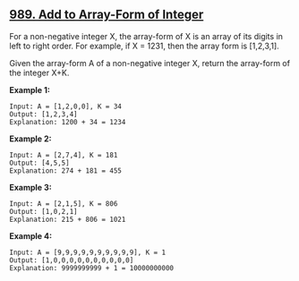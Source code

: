 ## [989. Add to Array-Form of Integer](https://leetcode.com/problems/add-to-array-form-of-integer/)

For a non-negative integer X, the array-form of X is an array of its digits in left to right order. For example, if X = 1231, then the array form is [1,2,3,1].

Given the array-form A of a non-negative integer X, return the array-form of the integer X+K.

**Example 1:**

```
Input: A = [1,2,0,0], K = 34
Output: [1,2,3,4]
Explanation: 1200 + 34 = 1234
```

**Example 2:**

```
Input: A = [2,7,4], K = 181
Output: [4,5,5]
Explanation: 274 + 181 = 455
```

**Example 3:**

```
Input: A = [2,1,5], K = 806
Output: [1,0,2,1]
Explanation: 215 + 806 = 1021
```

**Example 4:**

```
Input: A = [9,9,9,9,9,9,9,9,9,9], K = 1
Output: [1,0,0,0,0,0,0,0,0,0,0]
Explanation: 9999999999 + 1 = 10000000000
```
